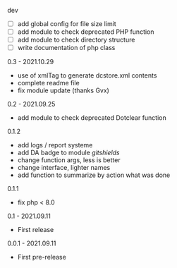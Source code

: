 dev
- [ ] add global config for file size limit
- [ ] add module to check deprecated PHP function
- [ ] add module to check directory structure
- [ ] write documentation of php class

0.3 - 2021.10.29
- use of xmlTag to generate dcstore.xml contents
- complete readme file
- fix module update (thanks Gvx)

0.2 - 2021.09.25
- add module to check deprecated Dotclear function

0.1.2
- add logs / report systeme
- add DA badge to module _gitshields_
- change function args, less is better
- change interface, lighter names
- add function to summarize by action what was done

0.1.1
- fix php < 8.0

0.1 - 2021.09.11
- First release

0.0.1 - 2021.09.11
- First pre-release